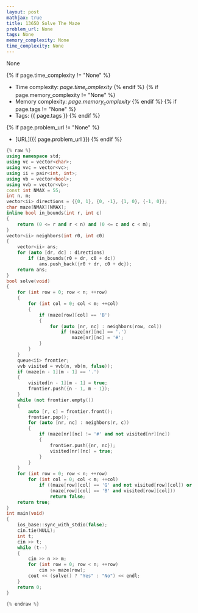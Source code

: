 ```yaml
---
layout: post
mathjax: true
title: 1365D Solve The Maze
problem_url: None
tags: None
memory_complexity: None
time_complexity: None
---
```


None


{% if page.time_complexity != "None" %}
- Time complexity: ${{ page.time_complexity }}$
{% endif %}
{% if page.memory_complexity != "None" %}
- Memory complexity: ${{ page.memory_complexity }}$
{% endif %}
{% if page.tags != "None" %}
- Tags: {{ page.tags }}
{% endif %}

{% if page.problem_url != "None" %}
- [URL]({{ page.problem_url }})
{% endif %}

```cpp
{% raw %}
using namespace std;
using vc = vector<char>;
using vvc = vector<vc>;
using ii = pair<int, int>;
using vb = vector<bool>;
using vvb = vector<vb>;
const int NMAX = 55;
int n, m;
vector<ii> directions = {{0, 1}, {0, -1}, {1, 0}, {-1, 0}};
char maze[NMAX][NMAX];
inline bool in_bounds(int r, int c)
{
    return (0 <= r and r < n) and (0 <= c and c < m);
}
vector<ii> neighbors(int r0, int c0)
{
    vector<ii> ans;
    for (auto [dr, dc] : directions)
        if (in_bounds(r0 + dr, c0 + dc))
            ans.push_back({r0 + dr, c0 + dc});
    return ans;
}
bool solve(void)
{
    for (int row = 0; row < n; ++row)
    {
        for (int col = 0; col < m; ++col)
        {
            if (maze[row][col] == 'B')
            {
                for (auto [nr, nc] : neighbors(row, col))
                    if (maze[nr][nc] == '.')
                        maze[nr][nc] = '#';
            }
        }
    }
    queue<ii> frontier;
    vvb visited = vvb(n, vb(m, false));
    if (maze[n - 1][m - 1] == '.')
    {
        visited[n - 1][m - 1] = true;
        frontier.push({n - 1, m - 1});
    }
    while (not frontier.empty())
    {
        auto [r, c] = frontier.front();
        frontier.pop();
        for (auto [nr, nc] : neighbors(r, c))
        {
            if (maze[nr][nc] != '#' and not visited[nr][nc])
            {
                frontier.push({nr, nc});
                visited[nr][nc] = true;
            }
        }
    }
    for (int row = 0; row < n; ++row)
        for (int col = 0; col < m; ++col)
            if ((maze[row][col] == 'G' and not visited[row][col]) or
                (maze[row][col] == 'B' and visited[row][col]))
                return false;
    return true;
}
int main(void)
{
    ios_base::sync_with_stdio(false);
    cin.tie(NULL);
    int t;
    cin >> t;
    while (t--)
    {
        cin >> n >> m;
        for (int row = 0; row < n; ++row)
            cin >> maze[row];
        cout << (solve() ? "Yes" : "No") << endl;
    }
    return 0;
}

{% endraw %}
```